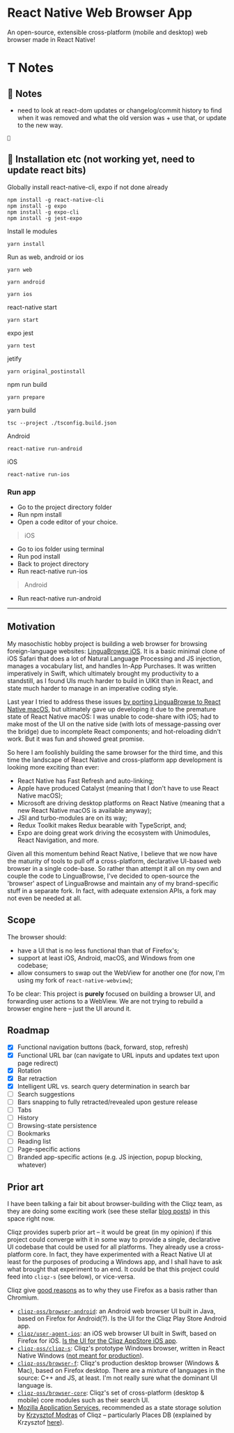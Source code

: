 # React Native Web Browser App

An open-source, extensible cross-platform (mobile and desktop) web browser made in React Native!

# T Notes
## 💩 Notes
- need to look at react-dom updates or changelog/commit history to find when it was removed and what the old version was + use that, or update to the new way.

```
💩
```


## 💩 Installation etc (not working yet, need to update react bits)
Globally install react-native-cli, expo if not done already
```
npm install -g react-native-cli
npm install -g expo
npm install -g expo-cli
npm install -g jest-expo
```

Install le modules
```
yarn install
```

Run as web, android or ios
```
yarn web
```
```
yarn android
```
```
yarn ios
```

react-native start
```
yarn start
```

expo jest
```
yarn test
```

jetify
```
yarn original_postinstall
```

npm run build
```
yarn prepare
```

yarn build
```
tsc --project ./tsconfig.build.json
```

Android
```
react-native run-android
```

iOS
```
react-native run-ios
```

### Run app

- Go to the ​project​ ​directory​ folder
- Run ​npm install
- Open a code editor of your choice.

> iOS

- Go to ios folder using terminal
- Run ​pod install
- Back to project directory
- Run ​react-native run-ios

> Android

- Run ​react-native run-android

-----------------------

## Motivation

My masochistic hobby project is building a web browser for browsing foreign-language websites: [LinguaBrowse iOS](https://apps.apple.com/us/app/linguabrowse/id1281350165?ls=1). It is a basic minimal clone of iOS Safari that does a lot of Natural Language Processing and JS injection, manages a vocabulary list, and handles In-App Purchases. It was written imperatively in Swift, which ultimately brought my productivity to a standstill, as I found UIs much harder to build in UIKit than in React, and state much harder to manage in an imperative coding style.

Last year I tried to address these issues [by porting LinguaBrowse to React Native macOS](https://apps.apple.com/us/app/linguabrowse/id1422884180), but ultimately gave up developing it due to the premature state of React Native macOS: I was unable to code-share with iOS; had to make most of the UI on the native side (with lots of message-passing over the bridge) due to incomplete React components; and hot-reloading didn't work. But it was fun and showed great promise.

So here I am foolishly building the same browser for the third time, and this time the landscape of React Native and cross-platform app development is looking more exciting than ever:

* React Native has Fast Refresh and auto-linking;
* Apple have produced Catalyst (meaning that I don't have to use React Native macOS);
* Microsoft are driving desktop platforms on React Native (meaning that a new React Native macOS is available anyway);
* JSI and turbo-modules are on its way;
* Redux Toolkit makes Redux bearable with TypeScript, and;
* Expo are doing great work driving the ecosystem with Unimodules, React Navigation, and more.

Given all this momentum behind React Native, I believe that we now have the maturity of tools to pull off a cross-platform, declarative UI-based web browser in a single code-base. So rather than attempt it all on my own and couple the code to LinguaBrowse, I've decided to open-source the 'browser' aspect of LinguaBrowse and maintain any of my brand-specific stuff in a separate fork. In fact, with adequate extension APIs, a fork may not even be needed at all.

## Scope

The browser should:

* have a UI that is no less functional than that of Firefox's; 
* support at least iOS, Android, macOS, and Windows from one codebase;
* allow consumers to swap out the WebView for another one (for now, I'm using my fork of `react-native-webview`);

To be clear: This project is **purely** focused on building a browser UI, and forwarding user actions to a WebView. We are not trying to rebuild a browser engine here – just the UI around it.

## Roadmap

- [X] Functional navigation buttons (back, forward, stop, refresh)
- [X] Functional URL bar (can navigate to URL inputs and updates text upon page redirect)
- [X] Rotation
- [X] Bar retraction
- [X] Intelligent URL vs. search query determination in search bar
- [ ] Search suggestions
- [ ] Bars snapping to fully retracted/revealed upon gesture release
- [ ] Tabs
- [ ] History
- [ ] Browsing-state persistence
- [ ] Bookmarks
- [ ] Reading list
- [ ] Page-specific actions
- [ ] Branded app-specific actions (e.g. JS injection, popup blocking, whatever)

## Prior art

I have been talking a fair bit about browser-building with the Cliqz team, as they are doing some exciting work (see these stellar [blog posts](https://www.0x65.dev)) in this space right now.

Cliqz provides superb prior art – it would be great (in my opinion) if this project could converge with it in some way to provide a single, declarative UI codebase that could be used for all platforms. They already use a cross-platform core. In fact, they have experimented with a React Native UI at least for the purposes of producing a Windows app, and I shall have to ask what brought that experiment to an end. It could be that this project could feed into `cliqz-s` (see below), or vice-versa.

Cliqz give [good reasons](https://www.0x65.dev/blog/2019-12-17/why-we-forked-firefox-and-not-chromium.html) as to why they use Firefox as a basis rather than Chromium.

* [`cliqz-oss/browser-android`](https://github.com/cliqz-oss/browser-android): an Android web browser UI built in Java, based on Firefox for Android(?). Is the UI for the Cliqz Play Store Android app.
* [`cliqz/user-agent-ios`](https://github.com/cliqz/user-agent-ios): an iOS web browser UI built in Swift, based on Firefox for iOS. [Is the UI for the Cliqz AppStore iOS app](https://twitter.com/chrmod/status/1204771688824655872?s=20).
* [`cliqz-oss/cliqz-s`](https://github.com/cliqz-oss/cliqz-s): Cliqz's prototype Windows browser, written in React Native Windows ([not meant for production](https://twitter.com/chrmod/status/1204772242279809025?s=20)).
* [`cliqz-oss/browser-f`](https://github.com/cliqz-oss/browser-f): Cliqz's production desktop browser (Windows & Mac), based on Firefox desktop. There are a mixture of languages in the source: C++ and JS, at least. I'm not really sure what the dominant UI language is.
* [`cliqz-oss/browser-core`](https://github.com/cliqz-oss/browser-core): Cliqz's set of cross-platform (desktop & mobile) core modules such as their search UI.
* [Mozilla Application Services](https://github.com/mozilla/application-services/blob/master/README.md), recommended as a state storage solution by [Krzysztof Modras](https://twitter.com/chrmod/status/1208335429507960832?s=20) of Cliqz – particularly Places DB (explained by Krzysztof [here](https://twitter.com/chrmod/status/1208336158037557248?s=20)).

